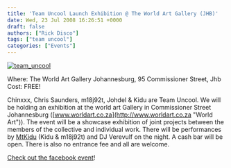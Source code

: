 ```yaml
---
title: 'Team Uncool Launch Exhibition @ The World Art Gallery (JHB)'
date: Wed, 23 Jul 2008 16:26:51 +0000
draft: false
authors: ["Rick Disco"]
tags: ["team uncool"]
categories: ["Events"]
---
```


[![](/wp-content/uploads/2008/07/team_uncool.jpg "team_uncool")](/wp-content/uploads/2008/07/team_uncool.jpg)

Where: The World Art Gallery Johannesburg, 95 Commissioner Street, Jhb Cost: FREE!

Chinxxx, Chris Saunders, m18j92t, Johdel & Kidu are Team Uncool. We will be holding an exhibition at the world art Gallery in Commissioner Street Johannesburg ([www.worldart.co.za](http://www.worldart.co.za "World Art")). The event will be a showcase exhibition of joint projects between the members of the collective and individual work. There will be performances by [MtKidu](/artists/mtkidu "Mtkidu") (Kidu & m18j92t) and DJ Verevulf on the night. A cash bar will be open. There is also no entrance fee and all are welcome.

[Check out the facebook event](http://www.facebook.com/event.php?eid=26385893573 "Facebook Event")!